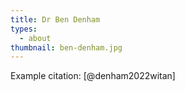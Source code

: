 ```yaml
---
title: Dr Ben Denham
types:
  - about
thumbnail: ben-denham.jpg
---
```


Example citation: [@denham2022witan]
